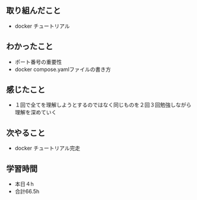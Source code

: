 
## 取り組んだこと
- docker チュートリアル
## わかったこと
- ポート番号の重要性
- docker compose.yamlファイルの書き方

## 感じたこと
-  １回で全てを理解しようとするのではなく同じものを２回３回勉強しながら理解を深めていく

## 次やること
- docker チュートリアル完走

## 学習時間
-  本日４h
-  合計66.5h
